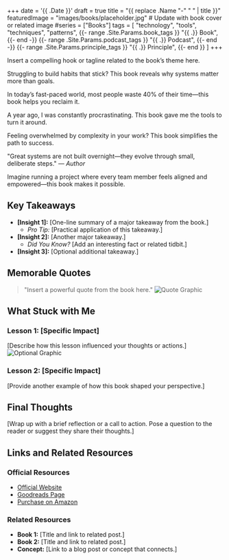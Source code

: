 +++
date = '{{ .Date }}'
draft = true
title = "{{ replace .Name "-" " " | title }}"
featuredImage = "images/books/placeholder.jpg" # Update with book cover or related image
#series = ["Books"]
tags = [
  "technology",
  "tools",
  "techniques",
  "patterns",
  {{- range .Site.Params.book_tags }}
  "{{ .}} Book",
  {{- end -}}
  {{- range .Site.Params.podcast_tags }}
  "{{ .}} Podcast",
  {{- end -}}
  {{- range .Site.Params.principle_tags }}
  "{{ .}} Principle",
  {{- end }}
]
+++

Insert a compelling hook or tagline related to the book’s theme here.

<!-- Choose one style: -->
<!-- Question Hook: -->
Struggling to build habits that stick? This book reveals why systems matter more than goals.

<!-- Bold Statement or Statistic: -->
In today’s fast-paced world, most people waste 40% of their time—this book helps you reclaim it.

<!-- Anecdotal Hook: -->
A year ago, I was constantly procrastinating. This book gave me the tools to turn it around.

<!-- Relatable Problem: -->
Feeling overwhelmed by complexity in your work? This book simplifies the path to success.

<!-- Quotation Hook: -->
"Great systems are not built overnight—they evolve through small, deliberate steps." — *Author*

<!-- Imagine Hook: -->
Imagine running a project where every team member feels aligned and empowered—this book makes it possible.

<!--more-->

## Key Takeaways

- **[Insight 1]:** [One-line summary of a major takeaway from the book.]
  - *Pro Tip:* [Practical application of this takeaway.]
- **[Insight 2]:** [Another major takeaway.]
  - *Did You Know?* [Add an interesting fact or related tidbit.]
- **[Insight 3]:** [Optional additional takeaway.]


## Memorable Quotes

> "Insert a powerful quote from the book here."
![Quote Graphic](images/books/quote-placeholder.jpg)


## What Stuck with Me

### Lesson 1: [Specific Impact]

[Describe how this lesson influenced your thoughts or actions.]
![Optional Graphic](images/books/graphic-placeholder.jpg)


### Lesson 2: [Specific Impact]

[Provide another example of how this book shaped your perspective.]


## Final Thoughts

[Wrap up with a brief reflection or a call to action.
Pose a question to the reader or suggest they share their thoughts.]


## Links and Related Resources


### Official Resources

- [Official Website](https://example.com)
- [Goodreads Page](https://example.com)
- [Purchase on Amazon](https://example.com)


### Related Resources

- **Book 1:** [Title and link to related post.]
- **Book 2:** [Title and link to related post.]
- **Concept:** [Link to a blog post or concept that connects.]

